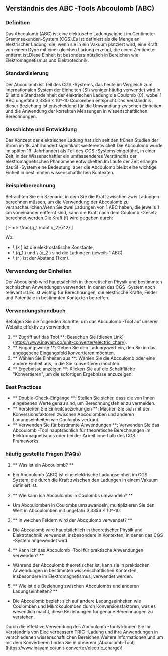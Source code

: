 ## Verständnis des ABC -Tools Abcoulomb (ABC)

### Definition
Das Abcoulomb (ABC) ist eine elektrische Ladungseinheit im Centimeter-Grammsekunden-System (CGS).Es ist definiert als die Menge an elektrischer Ladung, die, wenn sie in ein Vakuum platziert wird, eine Kraft von einem Dyne mit einer gleichen Ladung erzeugt, die einen Zentimeter entfernt ist.Diese Einheit ist besonders nützlich in Bereichen wie Elektromagnetismus und Elektrotechnik.

### Standardisierung
Der Abcoulomb ist Teil des CGS -Systems, das heute im Vergleich zum internationalen System der Einheiten (SI) weniger häufig verwendet wird.In SI ist die Standardeinheit der elektrischen Ladung die Coulomb (C), wobei 1 ABC ungefähr 3,3356 × 10^-10 Coulomben entspricht.Das Verständnis dieser Beziehung ist entscheidend für die Umwandlung zwischen Einheiten und die Anwendung der korrekten Messungen in wissenschaftlichen Berechnungen.

### Geschichte und Entwicklung
Das Konzept der elektrischen Ladung hat sich seit den frühen Studien der Strom im 18. Jahrhundert signifikant weiterentwickelt.Die Abcoulomb wurde im späten 19. Jahrhundert als Teil des CGS -Systems eingeführt, in einer Zeit, in der Wissenschaftler ein umfassenderes Verständnis der elektromagnetischen Phänomene entwickelten.Im Laufe der Zeit erlangte das SI -System eine Bedeutung, aber die Abcoulomb bleibt eine wichtige Einheit in bestimmten wissenschaftlichen Kontexten.

### Beispielberechnung
Betrachten Sie ein Szenario, in dem Sie die Kraft zwischen zwei Ladungen berechnen müssen, um die Verwendung der Abcoulomb zu veranschaulichen.Wenn Sie zwei Ladungen von 1 ABC haben, die jeweils 1 cm voneinander entfernt sind, kann die Kraft nach dem Coulomb -Gesetz berechnet werden.Die Kraft (f) wird gegeben durch:

\[ F = k \frac{q_1 \cdot q_2}{r^2} \]

Wo:
- \ (k \) ist die elektrostatische Konstante,
- \ (q_1 \) und \ (q_2 \) sind die Ladungen (jeweils 1 ABC).
- \ (r \) ist der Abstand (1 cm).

### Verwendung der Einheiten
Der Abcoulomb wird hauptsächlich in theoretischen Physik und bestimmten technischen Anwendungen verwendet, in denen das CGS -System noch relevant ist.Es ist wichtig für Berechnungen, die elektrische Kräfte, Felder und Potentiale in bestimmten Kontexten betreffen.

### Verwendungshandbuch
Befolgen Sie die folgenden Schritte, um das Abcoulomb -Tool auf unserer Website effektiv zu verwenden:
1. ** Zugriff auf das Tool **: Besuchen Sie [diesen Link] (https://www.inayam.co/unit-converter/electric_chary).
2. ** Eingangswerte **: Geben Sie den Ladungswert ein, den Sie in das angegebene Eingangsfeld konvertieren möchten.
3. ** Wählen Sie Einheiten aus **: Wählen Sie die Abcoulomb oder eine andere Einheit aus, in die Sie konvertieren möchten.
4. ** Ergebnisse anzeigen **: Klicken Sie auf die Schaltfläche "Konvertieren", um die sofortigen Ergebnisse anzuzeigen.

### Best Practices
- ** Double-Check-Eingänge **: Stellen Sie sicher, dass die von Ihnen eingebenen Werte genau sind, um Berechnungsfehler zu vermeiden.
- ** Verstehen Sie Einheitsbeziehungen **: Machen Sie sich mit den Konversionsfaktoren zwischen Abcoulomben und anderen Ladungseinheiten wie Coulombs vertraut.
- ** Verwenden Sie für bestimmte Anwendungen **: Verwenden Sie das Abcoulomb -Tool hauptsächlich für theoretische Berechnungen im Elektromagnetismus oder bei der Arbeit innerhalb des CGS -Frameworks.

### häufig gestellte Fragen (FAQs)

1. ** Was ist ein Abcoulomb? **
- Ein Abcoulomb (ABC) ist eine elektrische Ladungseinheit im CGS -System, die durch die Kraft zwischen den Ladungen in einem Vakuum definiert ist.

2. ** Wie kann ich Abcoulombs in Coulombs umwandeln? **
- Um Abcoulomben in Coulombs umzuwandeln, multiplizieren Sie den Wert in Abcoulomben mit ungefähr 3,3356 × 10^-10.

3. ** In welchen Feldern wird der Abcoulomb verwendet? **
- Die Abcoulomb wird hauptsächlich in theoretischer Physik und Elektrotechnik verwendet, insbesondere in Kontexten, in denen das CGS -System angewendet wird.

4. ** Kann ich das Abcoulomb -Tool für praktische Anwendungen verwenden? **
- Während der Abcoulomb theoretischer ist, kann sie in praktischen Anwendungen in bestimmten wissenschaftlichen Kontexten, insbesondere im Elektromagnetismus, verwendet werden.

5. ** Wie ist die Beziehung zwischen Abcoulombs und anderen Ladungseinheiten? **
- Die Abcoulomb bezieht sich auf andere Ladungseinheiten wie Coulomben und Mikrokoulomben durch Konversionsfaktoren, was es wesentlich macht, diese Beziehungen für genaue Berechnungen zu verstehen.

Durch die effektive Verwendung des Abcoulomb -Tools können Sie Ihr Verständnis von Elec verbessern TRIC -Ladung und ihre Anwendungen in verschiedenen wissenschaftlichen Bereichen.Weitere Informationen und um mit dem Konvertieren finden Sie in unserem [Abcoulomb-Tool] (https://www.inayam.co/unit-converter/electric_charge)!